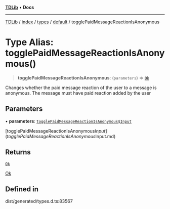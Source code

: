 [**TDLib**](../../../../../../README.md) • **Docs**

***

[TDLib](../../../../../../modules.md) / [index](../../../../../README.md) / [types](../../../README.md) / [default](../README.md) / togglePaidMessageReactionIsAnonymous

# Type Alias: togglePaidMessageReactionIsAnonymous()

> **togglePaidMessageReactionIsAnonymous**: (`parameters`) => [`Ok`](Ok-1.md)

Changes whether the paid message reaction of the user to a message is anonymous. The message must have paid reaction added by the user

## Parameters

• **parameters**: [`togglePaidMessageReactionIsAnonymous$Input`](togglePaidMessageReactionIsAnonymous$Input.md)

[togglePaidMessageReactionIsAnonymous$Input](togglePaidMessageReactionIsAnonymous$Input.md)

## Returns

[`Ok`](Ok-1.md)

[Ok](Ok-1.md)

## Defined in

dist/generated/types.d.ts:83567

